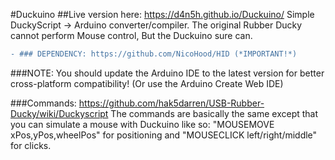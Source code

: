 #Duckuino
##Live version here: https://d4n5h.github.io/Duckuino/
Simple DuckyScript -> Arduino converter/compiler.
The original Rubber Ducky cannot perform Mouse control, But the Duckuino sure can.

```diff
- ### DEPENDENCY: https://github.com/NicoHood/HID (*IMPORTANT!*)
```
###NOTE: You should update the Arduino IDE to the latest version for better cross-platform compatibility! (Or use the Arduino Create Web IDE)

###Commands: https://github.com/hak5darren/USB-Rubber-Ducky/wiki/Duckyscript
The commands are basically the same except that you can simulate a mouse with Duckuino like so:
"MOUSEMOVE xPos,yPos,wheelPos" for positioning and "MOUSECLICK left/right/middle" for clicks.
